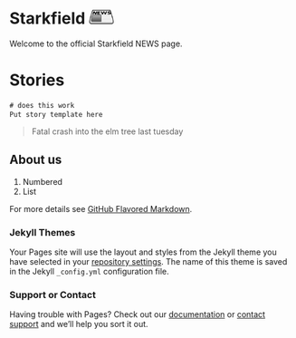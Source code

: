# Starkfield <img src="assets/newspaper.png" alt="news" height="25"/>

Welcome to the official Starkfield NEWS page.

# Stories

```
# does this work
Put story template here

```

> Fatal crash into the elm tree last tuesday

## About us



1. Numbered
2. List


For more details see [GitHub Flavored Markdown](https://guides.github.com/features/mastering-markdown/).

### Jekyll Themes

Your Pages site will use the layout and styles from the Jekyll theme you have selected in your [repository settings](https://github.com/Weinstein-Classics/Ethan-Frome/settings). The name of this theme is saved in the Jekyll `_config.yml` configuration file.

### Support or Contact

Having trouble with Pages? Check out our [documentation](https://help.github.com/categories/github-pages-basics/) or [contact support](https://github.com/contact) and we’ll help you sort it out.
